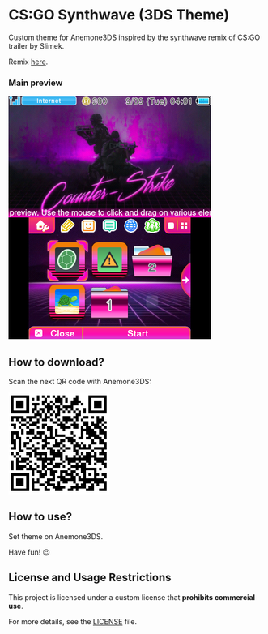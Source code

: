 # CS:GO Synthwave (3DS Theme)

 Custom theme for Anemone3DS inspired by the synthwave remix of CS:GO trailer by Slimek.

 Remix [here](https://youtu.be/fYK0_-jzrE4).

### Main preview

 ![Preview](./for_git/preview.png)

## How to download?

 Scan the next QR code with Anemone3DS:

 ![QR code](./for_git/qrcode.png)

## How to use?

 Set theme on Anemone3DS.

 Have fun! 😉

## License and Usage Restrictions

 This project is licensed under a custom license that **prohibits commercial use**.

 For more details, see the [LICENSE](./LICENSE.md) file.
